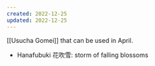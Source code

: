 ```yaml
---
created: 2022-12-25
updated: 2022-12-25
---
```

[[Usucha Gomei]] that can be used in April.

- Hanafubuki 花吹雪: storm of falling blossoms

